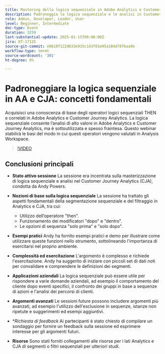 ```yaml
---
title: Mastering della logica sequenziale in Adobe Analytics e Customer Journey Analytics
description: Padroneggia la logica sequenziale e le analisi in Customer Journey Analytics (CJA) con aspetti fondamentali, esempi pratici e applicazioni aziendali, come descritto nella sessione di Andy Powers.
role: Admin, Developer, Leader, User
level: Beginner, Intermediate
doc-type: Event
duration: 3259
last-substantial-update: 2025-01-15T00:00:00Z
jira: KT-17125
source-git-commit: e0810f122d633e915c143f01e95a184d78f6aa9e
workflow-type: tm+mt
source-wordcount: '301'
ht-degree: 0%

---
```



# Padroneggiare la logica sequenziale in AA e CJA: concetti fondamentali

Acquisisci una conoscenza di base degli operatori logici sequenziali THEN e correlati in Adobe Analytics e Customer Journey Analytics. La logica sequenziale consente l’analisi di alto valore in Adobe Analytics e Customer Journey Analytics, ma è sottoutilizzata e spesso fraintesa. Questo webinar stabilirà le basi del modo in cui questi operatori vengono valutati in Analysis Workspace.

>[!VIDEO](https://video.tv.adobe.com/v/3442925/?learn=on&enablevpops)

## Conclusioni principali

* **Stato attivo sessione** La sessione era incentrata sulla masterizzazione di logica sequenziale e analisi nel Customer Journey Analytics (CJA), condotta da Andy Powers.
* **Nozioni di base sulla logica sequenziale** La sessione ha trattato gli aspetti fondamentali della segmentazione sequenziale e del filtraggio in Analytics e CJA, tra cui:

   * Utilizzo dell’operatore &quot;then&quot;.
   * Funzionamento dei modificatori &quot;dopo&quot; e &quot;dentro&quot;.
   * Le opzioni di sequenza &quot;solo prima&quot; e &quot;solo dopo&quot;.

* **Esempi pratici** Andy ha fornito esempi pratici e demo per illustrare come utilizzare queste funzioni nello strumento, sottolineando l&#39;importanza di esercitarsi nel proprio ambiente.
* **Complessità ed esercitazione** L&#39;argomento è complesso e richiede l&#39;esercitazione. Andy ha suggerito di iniziare con piccoli set di dati noti per convalidare e comprendere le definizioni dei segmenti.
* **Applicazioni aziendali** La logica sequenziale può essere utile per rispondere a varie domande aziendali, ad esempio il comportamento del cliente dopo eventi specifici, il confronto dei gruppi in base a sequenze di azioni e l&#39;analisi dei percorsi di clienti.
* **Argomenti avanzati** Le sessioni future possono includere argomenti più avanzati, ad esempio l&#39;utilizzo dell&#39;esclusione in sequenze, istanze non ripetute e suggerimenti ed esempi aggiuntivi.
* **Richiesta di feedback* Ai partecipanti è stato chiesto di compilare un sondaggio per fornire un feedback sulla sessione ed esprimere interesse per gli argomenti futuri.
* **Risorse** Sono stati forniti collegamenti alle risorse per i lati Analytics e CJA di segmenti o filtri sequenziali per ulteriori studi.
